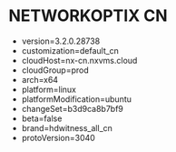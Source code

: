 # NETWORKOPTIX CN 
- version=3.2.0.28738
- customization=default_cn
- cloudHost=nx-cn.nxvms.cloud
- cloudGroup=prod
- arch=x64
- platform=linux
- platformModification=ubuntu
- changeSet=b3d9ca8b7bf9
- beta=false
- brand=hdwitness_all_cn
- protoVersion=3040
